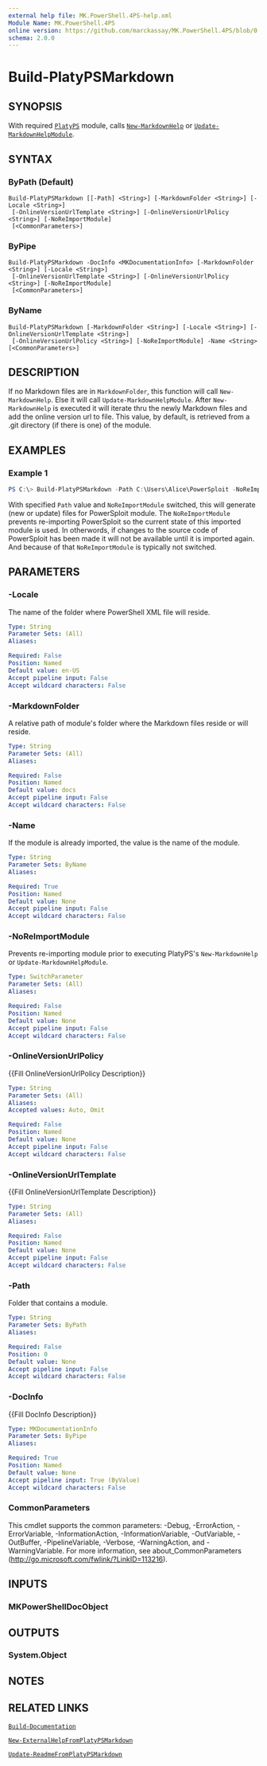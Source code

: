 ```yaml
---
external help file: MK.PowerShell.4PS-help.xml
Module Name: MK.PowerShell.4PS
online version: https://github.com/marckassay/MK.PowerShell.4PS/blob/0.0.1/docs/Build-PlatyPSMarkdown.md
schema: 2.0.0
---
```


# Build-PlatyPSMarkdown

## SYNOPSIS
With required [`PlatyPS`](https://github.com/PowerShell/platyPS) module, calls [`New-MarkdownHelp`](https://github.com/PowerShell/platyPS/blob/master/docs/New-MarkdownHelp.md) or [`Update-MarkdownHelpModule`](https://github.com/PowerShell/platyPS/blob/master/docs/Update-MarkdownHelpModule.md).

## SYNTAX

### ByPath (Default)
```
Build-PlatyPSMarkdown [[-Path] <String>] [-MarkdownFolder <String>] [-Locale <String>]
 [-OnlineVersionUrlTemplate <String>] [-OnlineVersionUrlPolicy <String>] [-NoReImportModule]
 [<CommonParameters>]
```

### ByPipe
```
Build-PlatyPSMarkdown -DocInfo <MKDocumentationInfo> [-MarkdownFolder <String>] [-Locale <String>]
 [-OnlineVersionUrlTemplate <String>] [-OnlineVersionUrlPolicy <String>] [-NoReImportModule]
 [<CommonParameters>]
```

### ByName
```
Build-PlatyPSMarkdown [-MarkdownFolder <String>] [-Locale <String>] [-OnlineVersionUrlTemplate <String>]
 [-OnlineVersionUrlPolicy <String>] [-NoReImportModule] -Name <String> [<CommonParameters>]
```

## DESCRIPTION
If no Markdown files are in `MarkdownFolder`, this function will call `New-MarkdownHelp`. Else it will call `Update-MarkdownHelpModule`. After `New-MarkdownHelp` is executed it will iterate thru the newly Markdown files and add the online version url to file.  This value, by default, is retrieved from a .git directory (if there is one) of the module.

## EXAMPLES

### Example 1
```powershell
PS C:\> Build-PlatyPSMarkdown -Path C:\Users\Alice\PowerSploit -NoReImportModule
```

With specified `Path` value and `NoReImportModule` switched, this will generate (new or update) files for PowerSploit module.  The `NoReImportModule` prevents re-importing PowerSploit so the current state of this imported module is used.  In otherwords, if changes to the source code of PowerSploit has been made it will not be available until it is imported again.  And because of that `NoReImportModule` is typically not switched.

## PARAMETERS

### -Locale
The name of the folder where PowerShell XML file will reside.

```yaml
Type: String
Parameter Sets: (All)
Aliases:

Required: False
Position: Named
Default value: en-US
Accept pipeline input: False
Accept wildcard characters: False
```

### -MarkdownFolder
A relative path of module's folder where the Markdown files reside or will reside.

```yaml
Type: String
Parameter Sets: (All)
Aliases:

Required: False
Position: Named
Default value: docs
Accept pipeline input: False
Accept wildcard characters: False
```

### -Name
If the module is already imported, the value is the name of the module.

```yaml
Type: String
Parameter Sets: ByName
Aliases:

Required: True
Position: Named
Default value: None
Accept pipeline input: False
Accept wildcard characters: False
```

### -NoReImportModule
Prevents re-importing module prior to executing PlatyPS's `New-MarkdownHelp` or `Update-MarkdownHelpModule`.

```yaml
Type: SwitchParameter
Parameter Sets: (All)
Aliases:

Required: False
Position: Named
Default value: None
Accept pipeline input: False
Accept wildcard characters: False
```

### -OnlineVersionUrlPolicy
{{Fill OnlineVersionUrlPolicy Description}}

```yaml
Type: String
Parameter Sets: (All)
Aliases:
Accepted values: Auto, Omit

Required: False
Position: Named
Default value: None
Accept pipeline input: False
Accept wildcard characters: False
```

### -OnlineVersionUrlTemplate
{{Fill OnlineVersionUrlTemplate Description}}

```yaml
Type: String
Parameter Sets: (All)
Aliases:

Required: False
Position: Named
Default value: None
Accept pipeline input: False
Accept wildcard characters: False
```

### -Path
Folder that contains a module.

```yaml
Type: String
Parameter Sets: ByPath
Aliases:

Required: False
Position: 0
Default value: None
Accept pipeline input: False
Accept wildcard characters: False
```

### -DocInfo
{{Fill DocInfo Description}}

```yaml
Type: MKDocumentationInfo
Parameter Sets: ByPipe
Aliases:

Required: True
Position: Named
Default value: None
Accept pipeline input: True (ByValue)
Accept wildcard characters: False
```

### CommonParameters
This cmdlet supports the common parameters: -Debug, -ErrorAction, -ErrorVariable, -InformationAction, -InformationVariable, -OutVariable, -OutBuffer, -PipelineVariable, -Verbose, -WarningAction, and -WarningVariable. For more information, see about_CommonParameters (http://go.microsoft.com/fwlink/?LinkID=113216).

## INPUTS

### MKPowerShellDocObject

## OUTPUTS

### System.Object

## NOTES

## RELATED LINKS

[`Build-Documentation`](https://github.com/marckassay/MK.PowerShell.4PS/blob/0.0.1/docs/Build-Documentation.md)

[`New-ExternalHelpFromPlatyPSMarkdown`](https://github.com/marckassay/MK.PowerShell.4PS/blob/0.0.1/docs/New-ExternalHelpFromPlatyPSMarkdown.md)

[`Update-ReadmeFromPlatyPSMarkdown`](https://github.com/marckassay/MK.PowerShell.4PS/blob/0.0.1/docs/Update-ReadmeFromPlatyPSMarkdown.md)

